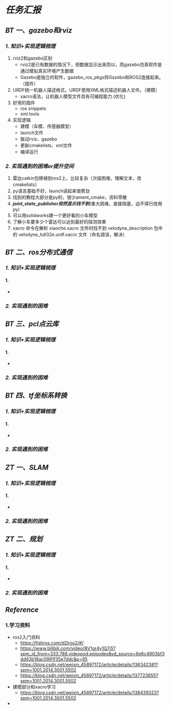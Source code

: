 # ***任务汇报***
## ***BT 一、gazebo和rviz***
### ***1. 知识+实现逻辑梳理***
1. rviz2和gazebo区别
    +  rviz2是已有数据的情况下，把数据显示出来而以，而gazebo仿真软件是通过模拟真实环境产生数据
    +  Gazebo是独立的软件，gazebo_ros_pkgs将Gazebo和ROS2连接起来。（插件）
2. URDF统一机器人描述格式，URDF使用XML格式描述机器人文件。（建模）
    + xacro语法，让机器人模型文件具有可编程能力.(优化)
3. 好用的插件
    + ros snippets
    + xml tools
4. 实现逻辑
    + 建模（车模、传感器模型）
    + launch文件
    + 联动rviz、gazebo
    + 更新cmakelists、xml文件
    + 编译运行

### ***2. 实现遇到的困难or提升空间***
1. 雷达catkin包移植到ros2上，比较复杂（次级困难，理解文本，改cmakelists）
2. py语言基础不好，launch读起来很费劲
3. 找到的教程大部分是py的，很少ament_cmake，资料零散
4. ***joint_state_publisher突然显示找不到***(重大困难，直接阻塞，迫不得已改用py)
5. 可以用solidworks建一个更好看的小车模型
6. 了解小车要多少个雷达可以达到最好的探测效果
7. xacro 命令在解析 xiaoche.xacro 文件时找不到 velodyne_description 包中的 velodyne_hdl32e.urdf.xacro 文件（命名错误，解决）



## ***BT 二、ros分布式通信***
### ***1. 知识+实现逻辑梳理***
#### 1. 
   + 

### ***2. 实现遇到的困难***


## ***BT 三、pcl点云库***
### ***1. 知识+实现逻辑梳理***
#### 1. 
   + 

### ***2. 实现遇到的困难***



## ***BT 四、tf坐标系转换***
### ***1. 知识+实现逻辑梳理***
#### 1. 
   + 

### ***2. 实现遇到的困难***


## ***ZT 一、SLAM***
### ***1. 知识+实现逻辑梳理***
#### 1. 
   + 

### ***2. 实现遇到的困难***


## ***ZT 二、规划***
### ***1. 知识+实现逻辑梳理***
#### 1. 
   + 

### ***2. 实现遇到的困难***




## ***Reference***
### 1.学习资料
 + ros2入门资料
   + https://fishros.com/d2lros2/#/
   + https://www.bilibili.com/video/BV1gr4y1Q7j5?spm_id_from=333.788.videopod.episodes&vd_source=8e6c4903bf3dd43b18ac0991f35e7ddc&p=95
   + https://blog.csdn.net/weixin_45897172/article/details/136342381?spm=1001.2014.3001.5502
   + https://blog.csdn.net/weixin_45897172/article/details/137723655?spm=1001.2014.3001.5502
 + 建模部分和xacro学习
   + https://blog.csdn.net/weixin_45897172/article/details/138439323?spm=1001.2014.3001.5502
 + 